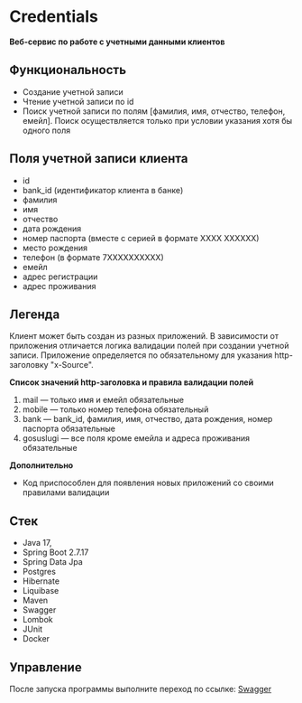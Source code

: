 
# Сredentials 

**Веб-сервис по работе с учетными данными клиентов**

## Функциональность

- Создание учетной записи
- Чтение учетной записи по id
- Поиск учетной записи по полям [фамилия, имя, отчество, телефон, емейл]. Поиск осуществляется только при условии
  указания хотя бы одного поля

## Поля учетной записи клиента

- id
- bank_id (идентификатор клиента в банке)
- фамилия
- имя
- отчество
- дата рождения
- номер паспорта (вместе с серией в формате ХХХХ ХХХХХХ)
- место рождения
- телефон (в формате 7ХХХХХХХХХХ)
- емейл
- адрес регистрации
- адрес проживания

## Легенда

Клиент может быть создан из разных приложений. В зависимости от приложения отличается логика валидации полей при
создании учетной записи. Приложение определяется по обязательному для указания http-заголовку "x-Source".

**Список значений http-заголовка и правила валидации полей**

1. mail — только имя и емейл обязательные
2. mobile — только номер телефона обязательный
3. bank — bank_id, фамилия, имя, отчество, дата рождения, номер паспорта обязательные
4. gosuslugi — все поля кроме емейла и адреса проживания обязательные


**Дополнительно**

- Код приспособлен для появления новых приложений со своими правилами валидации

## Стек

- Java 17, 
- Spring Boot 2.7.17
- Spring Data Jpa
- Postgres 
- Hibernate
- Liquibase
- Maven
- Swagger
- Lombok
- JUnit
- Docker

## Управление

После запуска программы выполните переход по ссылке: [Swagger](http://localhost:8081/swagger-ui/index.html#/)

